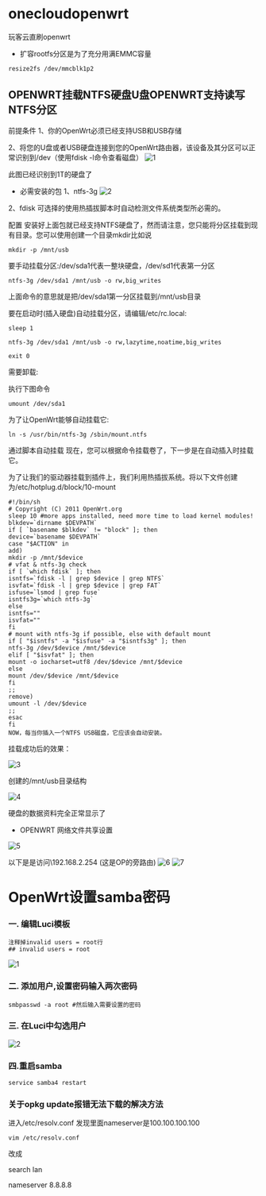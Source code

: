 # onecloudopenwrt
玩客云直刷openwrt


- 扩容rootfs分区是为了充分用满EMMC容量
```
resize2fs /dev/mmcblk1p2
```
## OPENWRT挂载NTFS硬盘U盘OPENWRT支持读写NTFS分区
前提条件
1、你的OpenWrt必须已经支持USB和USB存储

2、将您的U盘或者USB硬盘连接到您的OpenWrt路由器，该设备及其分区可以正常识别到/dev（使用fdisk -l命令查看磁盘）
![1](https://github.com/3981877/onecloudopenwrt/assets/60610978/bb28b2fb-f2b2-4dc6-a704-04335f7b95f9)

此图已经识别到1T的硬盘了
- 必需安装的包
1、ntfs-3g
![2](https://github.com/3981877/onecloudopenwrt/assets/60610978/df0a1158-4426-45bc-8523-0f529e9686eb)


2、fdisk 可选择的使用热插拔脚本时自动检测文件系统类型所必需的。

配置
安装好上面包就已经支持NTFS硬盘了，然而请注意，您只能将分区挂载到现有目录。您可以使用创建一个目录mkdir比如说
```
mkdir -p /mnt/usb
```
要手动挂载分区:/dev/sda1代表一整块硬盘，/dev/sd1代表第一分区
```
ntfs-3g /dev/sda1 /mnt/usb -o rw,big_writes
```
上面命令的意思就是把/dev/sda1第一分区挂载到/mnt/usb目录

要在启动时(插入硬盘)自动挂载分区，请编辑/etc/rc.local:
```
sleep 1

ntfs-3g /dev/sda1 /mnt/usb -o rw,lazytime,noatime,big_writes

exit 0
```
需要卸载:

执行下图命令
```
umount /dev/sda1
```
为了让OpenWrt能够自动挂载它:
```
ln -s /usr/bin/ntfs-3g /sbin/mount.ntfs
```
通过脚本自动挂载
现在，您可以根据命令挂载卷了，下一步是在自动插入时挂载它。

为了让我们的驱动器挂载到插件上，我们利用热插拔系统。将以下文件创建为/etc/hotplug.d/block/10-mount

```
#!/bin/sh
# Copyright (C) 2011 OpenWrt.org
sleep 10 #more apps installed, need more time to load kernel modules!
blkdev=`dirname $DEVPATH`
if [ `basename $blkdev` != "block" ]; then
device=`basename $DEVPATH`
case "$ACTION" in
add)
mkdir -p /mnt/$device
# vfat & ntfs-3g check
if [ `which fdisk` ]; then
isntfs=`fdisk -l | grep $device | grep NTFS`
isvfat=`fdisk -l | grep $device | grep FAT`
isfuse=`lsmod | grep fuse`
isntfs3g=`which ntfs-3g`
else
isntfs=""
isvfat=""
fi
# mount with ntfs-3g if possible, else with default mount
if [ "$isntfs" -a "$isfuse" -a "$isntfs3g" ]; then
ntfs-3g /dev/$device /mnt/$device
elif [ "$isvfat" ]; then
mount -o iocharset=utf8 /dev/$device /mnt/$device
else
mount /dev/$device /mnt/$device
fi
;;
remove)
umount -l /dev/$device
;;
esac
fi
NOW，每当你插入一个NTFS USB磁盘，它应该会自动安装。
```
挂载成功后的效果：

![3](https://github.com/3981877/onecloudopenwrt/assets/60610978/de3f5eab-b9f4-4ded-a99b-60f7e4037bd1)

创建的/mnt/usb目录结构

![4](https://github.com/3981877/onecloudopenwrt/assets/60610978/ad84b2e6-8c3b-49d3-97ff-a785f6875d0e)

硬盘的数据资料完全正常显示了

- OPENWRT 网络文件共享设置

![5](https://github.com/3981877/onecloudopenwrt/assets/60610978/b0837ad0-0bb8-4824-b03c-613c8621a461)


以下是是访问\\192.168.2.254 (这是OP的旁路由)
![6](https://github.com/3981877/onecloudopenwrt/assets/60610978/a596121e-44ad-483d-85b1-c0e0fdbff2ef)
![7](https://github.com/3981877/onecloudopenwrt/assets/60610978/96034edf-992e-4a91-bfef-a133bbdf5c7d)


# OpenWrt设置samba密码
### 一. 编辑Luci模板
```
注释掉invalid users = root行
## invalid users = root
```
![1](https://github.com/3981877/onecloudopenwrt/assets/60610978/f88fdf80-052b-4383-be80-2fce4d810639)

### 二. 添加用户,设置密码输入两次密码
```
smbpasswd -a root #然后输入需要设置的密码
```
### 三. 在Luci中勾选用户

![2](https://github.com/3981877/onecloudopenwrt/assets/60610978/730b2dd7-8e4d-4421-9d48-2880e7859843)

### 四.重启samba

```
service samba4 restart
```
### 关于opkg update报错无法下载的解决方法

进入/etc/resolv.conf 发现里面nameserver是100.100.100.100
```
vim /etc/resolv.conf
```
改成

search lan

nameserver 8.8.8.8
